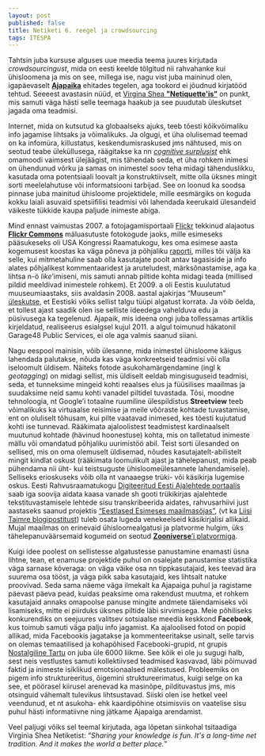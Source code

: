 ```yaml
---
layout: post
published: false
title: Netiketi 6. reegel ja crowdsourcing
tags: ITESPA
---
```


Tahtsin juba kursuse alguses uue meedia teema juures kirjutada *crowdsourcingust*, mida on eesti keelde tõlgitud nii rahvahanke kui ühisloomena ja mis on see, millega ise, nagu vist juba maininud olen, igapäevaselt [**Ajapaika**](http://ajapaik.ee) ehitades tegelen, aga tookord ei jõudnud kirjatööd tehtud. Seeeest avastasin nüüd, et [Virgina Shea **"Netiquette'is"**](http://www.albion.com/netiquette/) on punkt, mis samuti väga hästi selle teemaga haakub ja see puudutab üleskutset jagada oma teadmisi.

Internet, mida on kutsutud ka globaalseks ajuks, teeb tõesti kõikvõimaliku info jagamise lihtsaks ja võimalikuks. Ja olgugi, et üha olulisemad teemad on ka infomüra, killustatus, keskendumisraskused jms nähtused, mis on seotud teabe üleküllusega, räägitakse ka nn [*cognitive surplusist*](https://en.wikipedia.org/wiki/Cognitive_Surplus) ehk omamoodi vaimsest ülejäägist, mis tähendab seda, et üha rohkem inimesi on ühendunud võrku ja samas on inimestel soov teha midagi tähenduslikku, kasutada oma potentsiaali loovalt ja konstruktiivselt, mitte olla üksnes mingit sorti meelelahutuse või informatsiooni tarbijad. See on loonud ka soodsa pinnase juba mainitud ühisloome projektidele, mille eesmärgiks on koguda kokku laiali asuvaid spetsiifilisi teadmisi või lahendada keerukaid ülesandeid väikeste tükkide kaupa paljude inimeste abiga.

Mind ennast vaimustas 2007. a fotojagamisportaali [Flickr](http://flickr.com) tekkinud alajaotus [**Flickr Commons**](http://flickr.com/commons) mäluasutuste fotokogude jaoks, mille esimeseks pääsukeseks oli USA Kongressi Raamatukogu, kes oma esimese aasta kogemusest koostas ka väga põneva ja põhjaliku [raporti](http://www.loc.gov/rr/print/flickr_pilot.html), milles tõi välja ka selle, kui mitmetahuline saab olla kasutajate poolt antav tagasiside ja info alates põhjalikest kommentaaridest ja aruteludest, märksõnastamise, aga ka lihtsa n-ö *like*’imiseni, mis samuti annab piltide kohta midagi teada (millised pildid meeldivad inimestele rohkem). Et 2009. a oli Eestis kuulutatud muuseumiaastaks, siis avaldasin 2008. aastal ajakirjas “Muuseum” [üleskutse](http://fotoparand.org.ee/wp/wp-content/uploads/2012/04/muuseum24_Puik_artikkel.pdf), et Eestiski võiks sellist talgu tüüpi algatust korrata. Ja võib öelda, et tollest ajast saadik olen ise selliste ideedega vahelduva edu ja püsivusega ka tegelenud. Ajapaik, mis ideena ongi juba tollessamas artiklis kirjeldatud, realiseerus esialgsel kujul 2011. a algul toimunud häkatonil Garage48 Public Services, ei ole aga valmis saanud siiani.

Nagu eespool mainisin, võib ülesanne, mida inimestel ühisloome käigus lahendada palutakse, nõuda kas väga konkreetseid teadmisi või olla iseloomult üldisem. Näiteks fotode asukohamärgendamine (ingl k *geotagging*) on midagi sellist, mis üldiselt eeldab mingisuguseid teadmisi, seda, et tunneksime mingeid kohti reaalses elus ja füüsilises maailmas ja suudaksime neid samu kohti vanadel piltidel tuvastada. Tõsi, moodne tehnoloogia, nt Google’i totaalne ruumiline ülespildistus **Streetview** teeb võimalikuks ka virtuaalse reisimise ja meile võõraste kohtade tuvastamise, ent on oluliselt tõhusam, kui pilte vaatavad inimesed, kes tõesti kujutatud kohti ise tunnevad. Rääkimata ajaloolistest teadmistest kardinaalselt muutunud kohtade (hävinud hoonestuse) kohta, mis on talletatud inimeste mällu või omandatud põhjaliku uurimistöö abil. Teist sorti ülesanded on sellised, mis on oma olemuselt üldisemad, nõudes kasutajatelt-abilistelt mingit kindlat oskust (rääkimata loomulikult ajast ja tähelepanust, mida peab pühendama nii üht- kui teistsuguste ühisloomeülesannete lahendamisele). Selliseks erioskuseks võib olla nt vanaaegse trüki- või käsikirja lugemise oskus. Eesti Rahvusraamatukogu [Digiteeritud Eesti Ajalehtede portaalis](http://dea.digar.ee) saab iga soovija aidata kaasa vanade sh gooti trükikirjas ajalehtede tekstituvastamisele lehtede sisu transkribeerida aidates, rahvusarhiivi just aastaseks saanud projektis [“Eestlased Esimeses maailmasõjas”](http://www.ra.ee/ilmasoda), (vt ka [Liisi Taimre blogipostitust](https://ltmre.wordpress.com/2015/10/16/kultuuriparand-ja-uus-meedia/)) tuleb osata lugeda venekeelseid käsikirjalisi allikaid. Mujal maailmas on erinevaid ühisloomealgatusi ja platvorme hulgim, üks tähelepanuväärsemaid kogumeid on seotud [**Zooniverse**’i platvormiga](https://www.zooniverse.org/).

Kuigi idee poolest on sellistesse algatustesse panustamine enamasti üsna lihtne, tean, et enamuse projektide puhul on osalejate panustamise statistika väga sarnase kõveraga: on väga väike osa nn tippkasutajaid, kes teevad ära suurema osa tööst, ja väga pikk saba kasutajaid, kes lihtsalt natuke proovivad. Seda sama näeme väga ilmekalt ka Ajapaiga puhul ja ragistame päevast päeva pead, kuidas peaksime oma rakendust muutma, et rohkem kasutajaid annaks omapoolse panuse mingite andmete täiendamiseks või lisamiseks, mitte ei piirduks üksnes piltide läbi sirvimisega. Meie põhiliseks konkurendiks on seejuures valitsev sotsiaalse meedia keskkond **Facebook**, kus toimub samuti väga palju info jagamist. Ka ajaloolised fotod on popid allikad, mida Facebookis jagatakse ja kommenteeritakse usinalt, selle tarvis on olemas temaatilised ja kohapõhised Facebooki-grupid, nt grupis [Nostalgiline Tartu](https://www.facebook.com/groups/1416062955340151/) on juba üle 6000 liikme. See kõik ei ole ju sugugi halb, sest neis vestlustes samuti kollektiivsed teadmised kasvavad, läbi põimuvad faktid ja inimeste isiklikud emotsionaalsed mälestused. Probleemiks on pigem info struktureeritus, õigemini struktureerimatus, kuigi selge on ka see, et pöörasel kiirusel arenevad ka masinõpe, pildituvastus jms, mis otsinguid vähemalt tulevikus lihtsustavad. Siiski olen ise hetkel veel veendunud, et nt asukoha- ehk kaardipõhine otsimisviis on vaatelise sisu puhul hästi informatiivne ning jätkame Ajapaiga arendamist.

Veel paljugi võiks sel teemal kirjutada, aga lõpetan siinkohal tsitaadiga Virginia Shea Netiketist: “*Sharing your knowledge is fun. It's a long-time net tradition. And it makes the world a better place.*”
